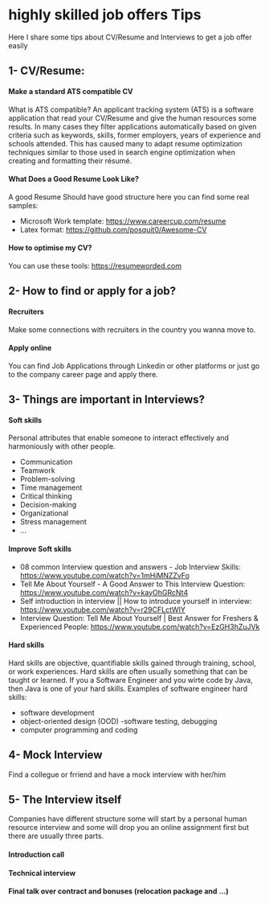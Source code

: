# highly skilled job offers Tips
Here I share some tips about CV/Resume and Interviews to get a job offer easily 

## 1- CV/Resume:
#### Make a standard ATS compatible CV
What is ATS compatible? An applicant tracking system (ATS) is a software application that read your CV/Resume and give the human resources some results. In many cases they filter applications automatically based on given criteria such as keywords, skills, former employers, years of experience and schools attended. This has caused many to adapt resume optimization techniques similar to those used in search engine optimization when creating and formatting their résumé.

#### What Does a Good Resume Look Like?
A good Resume Should have good structure here you can find some real samples:
- Microsoft Work template: https://www.careercup.com/resume
- Latex format: https://github.com/posquit0/Awesome-CV

#### How to optimise my CV?
You can use these tools:
https://resumeworded.com

## 2- How to find or apply for a job?
#### Recruiters
Make some connections with recruiters in the country you wanna move to.
#### Apply online
You can find Job Applications through Linkedin or other platforms or just go to the company career page and apply there.

## 3- Things are important in Interviews?
#### Soft skills
Personal attributes that enable someone to interact effectively and harmoniously with other people.
- Communication
- Teamwork
- Problem-solving
- Time management
- Critical thinking
- Decision-making
- Organizational
- Stress management
- ...

#### Improve Soft skills
-  08 common Interview question and answers - Job Interview Skills: https://www.youtube.com/watch?v=1mHjMNZZvFo
-  Tell Me About Yourself - A Good Answer to This Interview Question: https://www.youtube.com/watch?v=kayOhGRcNt4
-  Self introduction in interview || How to introduce yourself in interview: https://www.youtube.com/watch?v=r29CFLctWIY
-  Interview Question: Tell Me About Yourself | Best Answer for Freshers & Experienced People: https://www.youtube.com/watch?v=EzGH3hZuJVk
#### Hard skills
Hard skills are objective, quantifiable skills gained through training, school, or work experiences. Hard skills are often usually something that can be taught or learned. If you a Software Engineer and you wirte code by Java, then Java is one of your hard skills. Examples of software engineer hard skills:
- software development
- object-oriented design (OOD)
-software testing, debugging
- computer programming and coding

## 4- Mock Interview
Find a collegue or frriend and have a mock interview with her/him
## 5- The Interview itself
Companies have different structure some will start by a personal human resource interview and some will drop you an online assignment first but there are usually three parts.
#### Introduction call
#### Technical interview
#### Final talk over contract and bonuses (relocation package and ...)
